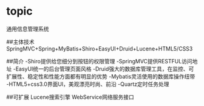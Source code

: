 # topic
通用信息管理系统


##主体技术
SpringMVC+Spring+MyBatis+Shiro+EasyUI+Druid+Lucene+HTML5/CSS3

##简介
-Shiro提供给您细分到按钮的权限管理
-SpringMVC提供RESTFUL访问地址
-EasyUI统一的后台管理页面风格
-Druid强大的数据库管理工具，在监控、可扩展性、稳定性和性能方面都有明显的优势
-Mybatis灵活使用的数据库操作纽带
-HTML5+css3.0界面UI，美观漂亮时尚、前沿
-Quartz定时任务处理

##可扩展
Lucene搜索引擎
WebService网络服务接口
